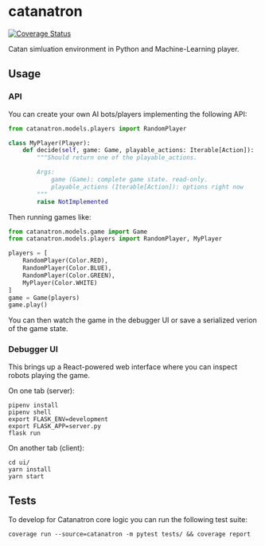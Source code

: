 # catanatron

[![Coverage Status](https://coveralls.io/repos/github/bcollazo/catanatron/badge.svg?branch=master)](https://coveralls.io/github/bcollazo/catanatron?branch=master)

Catan simluation environment in Python and Machine-Learning player.

## Usage

### API

You can create your own AI bots/players implementing the following API:

```python
from catanatron.models.players import RandomPlayer

class MyPlayer(Player):
    def decide(self, game: Game, playable_actions: Iterable[Action]):
        """Should return one of the playable_actions.

        Args:
            game (Game): complete game state. read-only.
            playable_actions (Iterable[Action]): options right now
        """
        raise NotImplemented
```

Then running games like:

```python
from catanatron.models.game import Game
from catanatron.models.players import RandomPlayer, MyPlayer

players = [
    RandomPlayer(Color.RED),
    RandomPlayer(Color.BLUE),
    RandomPlayer(Color.GREEN),
    MyPlayer(Color.WHITE)
]
game = Game(players)
game.play()
```

You can then watch the game in the debugger UI or save a serialized verion of the game state.

### Debugger UI

This brings up a React-powered web interface where you can inspect robots playing
the game.

On one tab (server):

```
pipenv install
pipenv shell
export FLASK_ENV=development
export FLASK_APP=server.py
flask run
```

On another tab (client):

```
cd ui/
yarn install
yarn start
```

## Tests

To develop for Catanatron core logic you can run the following test suite:

```
coverage run --source=catanatron -m pytest tests/ && coverage report
```

